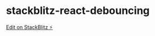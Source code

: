 # stackblitz-react-debouncing

[Edit on StackBlitz ⚡️](https://stackblitz.com/edit/stackblitz-starters-plshnh)